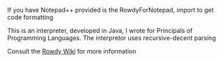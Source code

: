 If you have Notepad++ provided is the RowdyForNotepad, import to get code formatting

This is an interpreter, developed in Java, I wrote for Principals of Programming Languages. The interpretor uses recursive-decent parsing

Consult the [Rowdy Wiki](https://github.com/redferret/rowdy/wiki) for more information
